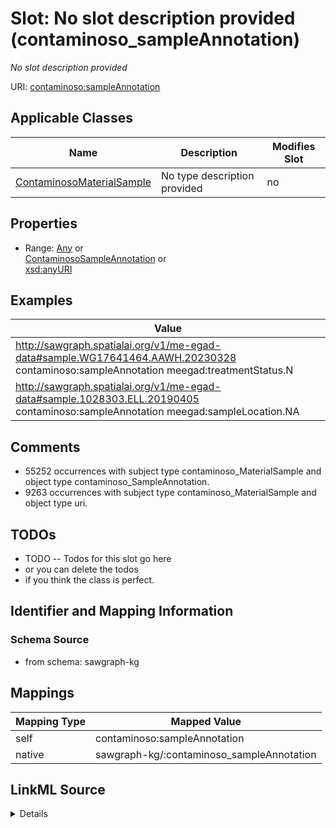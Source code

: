 

# Slot: No slot description provided (contaminoso_sampleAnnotation)


_No slot description provided_





URI: [contaminoso:sampleAnnotation](http://sawgraph.spatialai.org/v1/contaminoso#sampleAnnotation)



<!-- no inheritance hierarchy -->





## Applicable Classes

| Name | Description | Modifies Slot |
| --- | --- | --- |
| [ContaminosoMaterialSample](../classes/ContaminosoMaterialSample.md) | No type description provided |  no  |







## Properties

* Range: [Any](../classes/Any.md)&nbsp;or&nbsp;<br />[ContaminosoSampleAnnotation](../classes/ContaminosoSampleAnnotation.md)&nbsp;or&nbsp;<br />[xsd:anyURI](http://www.w3.org/2001/XMLSchema#anyURI)






## Examples

| Value |
| --- |
| http://sawgraph.spatialai.org/v1/me-egad-data#sample.WG17641464.AAWH.20230328 contaminoso:sampleAnnotation meegad:treatmentStatus.N |
| http://sawgraph.spatialai.org/v1/me-egad-data#sample.1028303.ELL.20190405 contaminoso:sampleAnnotation meegad:sampleLocation.NA |

## Comments

* 55252 occurrences with subject type contaminoso_MaterialSample and object type contaminoso_SampleAnnotation.
* 9263 occurrences with subject type contaminoso_MaterialSample and object type uri.

## TODOs

* TODO -- Todos for this slot go here
* or you can delete the todos
* if you think the class is perfect.

## Identifier and Mapping Information







### Schema Source


* from schema: sawgraph-kg




## Mappings

| Mapping Type | Mapped Value |
| ---  | ---  |
| self | contaminoso:sampleAnnotation |
| native | sawgraph-kg/:contaminoso_sampleAnnotation |




## LinkML Source

<details>
```yaml
name: contaminoso_sampleAnnotation
description: No slot description provided
title: No slot description provided
todos:
- TODO -- Todos for this slot go here
- or you can delete the todos
- if you think the class is perfect.
comments:
- 55252 occurrences with subject type contaminoso_MaterialSample and object type contaminoso_SampleAnnotation.
- 9263 occurrences with subject type contaminoso_MaterialSample and object type uri.
examples:
- value: http://sawgraph.spatialai.org/v1/me-egad-data#sample.WG17641464.AAWH.20230328
    contaminoso:sampleAnnotation meegad:treatmentStatus.N
- value: http://sawgraph.spatialai.org/v1/me-egad-data#sample.1028303.ELL.20190405
    contaminoso:sampleAnnotation meegad:sampleLocation.NA
from_schema: sawgraph-kg
rank: 1000
slot_uri: contaminoso:sampleAnnotation
alias: contaminoso_sampleAnnotation
domain_of:
- contaminoso_MaterialSample
range: Any
any_of:
- range: contaminoso_SampleAnnotation
- range: uri

```
</details>
